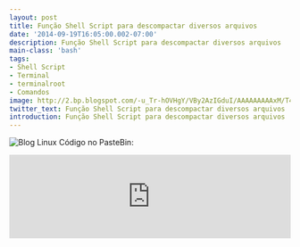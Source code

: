 ```yaml
---
layout: post
title: Função Shell Script para descompactar diversos arquivos
date: '2014-09-19T16:05:00.002-07:00'
description: Função Shell Script para descompactar diversos arquivos
main-class: 'bash'
tags:
- Shell Script
- Terminal
- terminalroot
- Comandos
image: http://2.bp.blogspot.com/-u_Tr-hOVHgY/VBy2AzIGduI/AAAAAAAAAxM/T4sU7lj-Uhs/s72-c/targz.jpg
twitter_text: Função Shell Script para descompactar diversos arquivos
introduction: Função Shell Script para descompactar diversos arquivos
---
```

![Blog Linux](http://2.bp.blogspot.com/-u_Tr-hOVHgY/VBy2AzIGduI/AAAAAAAAAxM/T4sU7lj-Uhs/s1600/targz.jpg "Blog Linux")
Código no PasteBin:
<iframe src="http://pastebin.com/raw/BbAQJ108" style="border:none;width:100%;"><iframe> 
Código no Blog:
#!/bin/bash
# --------------------------------------
#
# extrair
#
# Função Shell Script para descompactar diversos arquivos
#
# Uso: extrair ."
#
#
# Autor: Marcos Oliveira , www.terminalroot.com.br
# Desde: Sex 19 Set 2014 18:52:16 BRT 
# Licença: GPL
# --------------------------------------
function extrair {
if [ -n "$1" ]; then
 if [ -f $1 ] ; then
 case $1 in
 *.tar.bz2) tar xvjf $1 ;;
 *.tar.gz) tar xvzf $1 ;;
 *.tar.xz) tar xvJf $1 ;;
 *.lzma) unlzma $1 ;;
 *.bz2) bunzip2 $1 ;;
 *.rar) rar x $1   ;;
 *.gz) gunzip $1 ;;
 *.tar) tar xvf $1 ;;
 *.tbz2) tar xvjf $1 ;;
 *.tgz) tar xvzf $1 ;;
 *.zip) unzip $1 ;;
 *.Z) uncompress $1 ;;
 *.7z) 7z x $1 ;;
 *.xz) unxz $1 ;;
 *.exe) cabextract $1 ;;
 *) echo "Extensão desconhecida." ;;
 esac
 else
 echo "$1 - Arquivo não existe!"
 fi
fi
}
extrair $1
